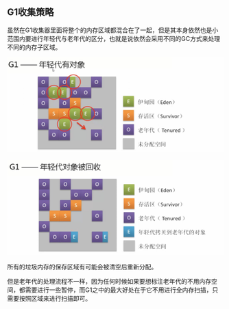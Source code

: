 ## G1收集策略

虽然在G1收集器里面将整个的内存区域都混合在了一起，但是其本身依然也是小范围内要进行年轻代与老年代的区分，也就是说依然会采用不同的GC方式来处理不同的内存子区域。

![](/assets/3641517236221_.pic_hd.jpg)

![](/assets/3651517236284_.pic_hd.jpg)

所有的垃圾内存的保存区域有可能会被清空后重新分配。

但是老年代的处理流程不一样，因为任何时候如果要想标注老年代的不用内存空间，都需要进行一些暂停，而G1之中的最大好处在于它不用进行全内存扫描，只需要按照区域来进行扫描即可。